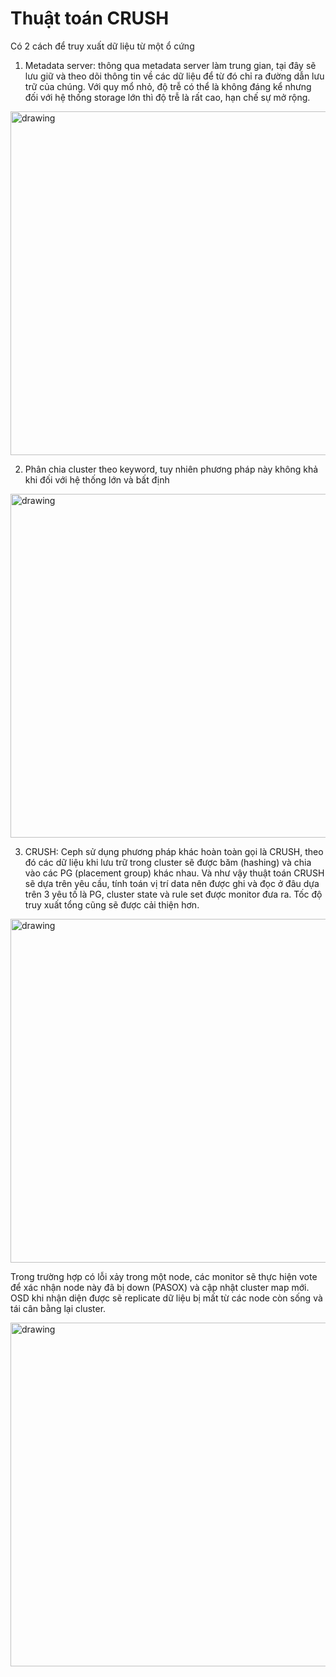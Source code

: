 # Thuật toán CRUSH
Có 2 cách để truy xuất dữ liệu từ một ổ cứng

1. Metadata server: thông qua metadata server làm trung gian, tại đây sẽ lưu giữ và theo dõi thông tin về các dữ liệu để từ đó chỉ ra đường dẫn lưu trữ của chúng. Với quy mổ nhỏ, độ trễ có thể là không đáng kể nhưng đối với hệ thống storage lớn thì độ trễ là rất cao, hạn chế sự mở rộng.

<img src="https://user-images.githubusercontent.com/83684068/128806396-022ce781-cbee-4da6-9dfb-dc7f3eaf614e.png" alt="drawing" width="550"/>

2. Phân chia cluster theo keyword, tuy nhiên phương pháp này không khả khi đối với hệ thống lớn và bất định

<img src="https://user-images.githubusercontent.com/83684068/128806608-636fd749-72c5-436d-8533-d0b6061a7209.png" alt="drawing" width="550"/>

3. CRUSH: Ceph sử dụng phương pháp khác hoàn toàn gọi là CRUSH, theo đó các dữ liệu khi lưu trữ trong cluster sẽ được băm (hashing) và chia vào các PG (placement group) khác nhau.
Và như vậy thuật toán CRUSH sẽ dựa trên yêu cầu, tính toán vị trí data nên được ghi và đọc ở đâu dựa trên 3 yêu tố là PG, cluster state và rule set được monitor đưa ra. Tốc độ truy xuất tổng cũng sẽ được cải thiện hơn.

<img src="https://user-images.githubusercontent.com/83684068/128807418-d8a259e0-e00b-4583-a275-0cd5643e3aea.png" alt="drawing" width="550"/>

Trong trường hợp có lỗi xảy trong một node, các monitor sẽ thực hiện vote để xác nhận node này đã bị down (PASOX) và cập nhật cluster map mới. OSD khi nhận diện được sẽ replicate dữ liệu bị mất từ các node còn sống và tái cân bằng lại cluster. 

<img src="https://user-images.githubusercontent.com/83684068/128808064-d382ba33-f95c-4aa9-8128-56c6022a71a1.png" alt="drawing" width="550"/>
